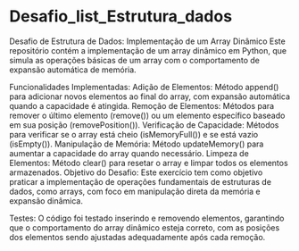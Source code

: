 # Desafio_list_Estrutura_dados
Desafio de Estrutura de Dados: Implementação de um Array Dinâmico Este repositório contém a implementação de um array dinâmico em Python, que simula as operações básicas de um array com o comportamento de expansão automática de memória. 

Funcionalidades Implementadas:
Adição de Elementos: Método append() para adicionar novos elementos ao final do array, com expansão automática quando a capacidade é atingida.
Remoção de Elementos: Métodos para remover o último elemento (remove()) ou um elemento específico baseado em sua posição (removePosition()).
Verificação de Capacidade: Métodos para verificar se o array está cheio (isMemoryFull()) e se está vazio (isEmpty()).
Manipulação de Memória: Método updateMemory() para aumentar a capacidade do array quando necessário.
Limpeza de Elementos: Método clear() para resetar o array e limpar todos os elementos armazenados.
Objetivo do Desafio:
Este exercício tem como objetivo praticar a implementação de operações fundamentais de estruturas de dados, como arrays, com foco em manipulação direta da memória e expansão dinâmica.

Testes:
O código foi testado inserindo e removendo elementos, garantindo que o comportamento do array dinâmico esteja correto, com as posições dos elementos sendo ajustadas adequadamente após cada remoção.

